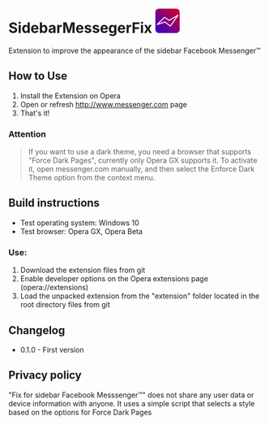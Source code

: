 # SidebarMessegerFix ![Logo](https://github.com/Kasjonus/SidebarMessegerFix/raw/main/extension/icons/icon48.png "Logo")

Extension to improve the appearance of the sidebar Facebook Messenger™

## How to Use
1. Install the Extension on Opera
2. Open or refresh http://www.messenger.com page
3. That's it!

### Attention
> If you want to use a dark theme, you need a browser that supports "Force Dark Pages", currently only Opera GX supports it. To activate it, open messenger.com manually, and then select the Enforce Dark Theme option from the context menu.

## Build instructions
 - Test operating system: Windows 10
 - Test browser: Opera GX, Opera Beta

### Use:
1. Download the extension files from git
2. Enable developer options on the Opera extensions page (opera://extensions)
3. Load the unpacked extension from the "extension" folder located in the root directory files from git

## Changelog
 - 0.1.0 - First version


## Privacy policy
"Fix for sidebar Facebook Messsenger™" does not share any user data or device information with anyone. It uses a simple script that selects a style based on the options for Force Dark Pages